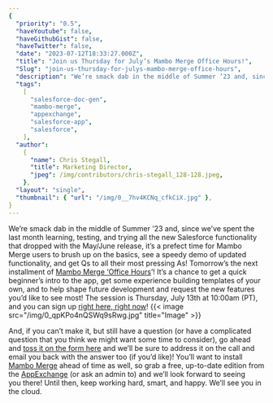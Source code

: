 ```yaml
---
{
  "priority": "0.5",
  "haveYoutube": false,
  "haveGithubGist": false,
  "haveTwitter": false,
  "date": "2023-07-12T18:33:27.000Z",
  "title": "Join us Thursday for July’s Mambo Merge Office Hours!",
  "Slug": "join-us-thursday-for-julys-mambo-merge-office-hours",
  "description": "We’re smack dab in the middle of Summer ’23 and, since we’ve spent the last month learning, testing, and trying all the new Salesforce functionality that dropped with the May/June release",
  "tags":
    [
      "salesforce-doc-gen",
      "mambo-merge",
      "appexchange",
      "salesforce-app",
      "salesforce",
    ],
  "author":
    {
      "name": Chris Stegall,
      "title": Marketing Director,
      "jpeg": /img/contributors/chris-stegall_128-128.jpeg,
    },
  "layout": "single",
  "thumbnail": { "url": "/img/0__7hv4KCNq_cfkCiX.jpg" },
}
---
```


We’re smack dab in the middle of Summer ’23 and, since we’ve spent the last month learning, testing, and trying all the new Salesforce functionality that dropped with the May/June release, it’s a prefect time for Mambo Merge users to brush up on the basics, see a speedy demo of updated functionality, and get Qs to all their most pressing As! Tomorrow’s the next installment of [Mambo Merge ‘Office Hours](https://cloud.news.mambomerge.app/officehours)’!
It’s a chance to get a quick beginner’s intro to the app, get some experience building templates of your own, and to help shape future development and request the new features you’d like to see most!
The session is Thursday, July 13th at 10:00am (PT), and you can sign up [right here, right now](https://cloud.news.mambomerge.app/officehours)!
{{< image src="/img/0_qpKPo4nQSWq9sRwg.jpg" title="Image" >}}

And, if you can’t make it, but still have a question (or have a complicated question that you think we might want some time to consider), go ahead and [toss it on the form here](https://forms.gle/xhg2uwkCjk5zmN1ZA) and we’ll be sure to address it on the call and email you back with the answer too (if you’d like)!
You’ll want to install [Mambo Merge](https://appexchange.salesforce.com/appxListingDetail?listingId=a0N3u00000MBinOEAT) ahead of time as well, so grab a free, up-to-date edition from the [AppExchange](https://appexchange.salesforce.com/appxListingDetail?listingId=a0N3u00000MBinOEAT) (or ask an admin to) and we’ll look forward to seeing you there!
Until then, keep working hard, smart, and happy. We’ll see you in the cloud.
